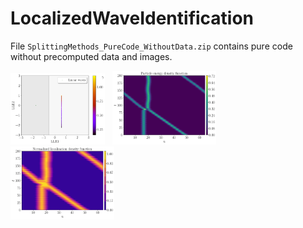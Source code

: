 # LocalizedWaveIdentification

File `SplittingMethods_PureCode_WithoutData.zip` contains pure code without precomputed data and images.

<p float="left">
  <img src="figures/LLE_X_linear_Nsim1000Nd6.png" width="30%" /> &nbsp;    
  <img src="figures/particle_energy_density_Nsim1000Nd6.png" width="33%" /> &nbsp;   
  <img src="figures/normalized_localization_density_Nsim1000Nd6.png" width="33%" /> 
</p>
